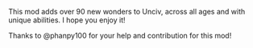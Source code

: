 This mod adds over 90 new wonders to Unciv, across all ages and with unique abilities. I hope you enjoy it! 

Thanks to @phanpy100 for your help and contribution for this mod!
